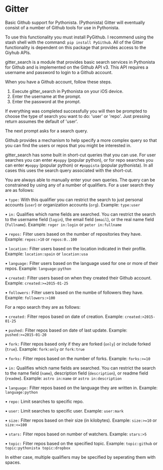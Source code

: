 # Gitter
Basic Github support for Pythonista. (Pythonista)
Gitter will eventually consist of a number of Github tools for use in Pythonista.

To use this functionality you must install PyGithub. I recommend using the stash
shell with the command: `pip install PyGithub`. All of the Gitter functionality
is dependent on this package that provides access to the Giyhub APIs.

gitter_search is a module that provides basic search services in Pythonista for
Github and is implemented on the Github API v3. This API requires a username and
password to login to a Github account.

When you have a Github account, follow these steps.

1. Execute gitter_search in Pythonista on your iOS device.
2. Enter the username at the prompt.
3. Enter the password at the prompt.

If everything was completed successfully you will then be prompted to choose the
type of search you want to do: 'user' or 'repo'. Just pressing return assumes the
default of 'user'.

The next prompt asks for a search query.

Github provides a mechanism to help specify a more complex query so that you can
find the users or repos that you might be interested in.

gitter_search has some built in short-cut queries that you can use. For user
searches you can enter `#poppy` (popular python), or for repo searches you can
enter `#poppy` (popular python) or `#poppista` (popular pythonista). In all
cases this uses the search query associated with the short-cut.

You are always able to manually enter your own queries. The query can be constrained
by using any of a number of qualifiers. For a user search they are as follows:

• `type:`  With this qualifier you can restrict the search to just personal accounts
(`user`) or organization accounts (`org`). Example: `type:user`

• `in:`  Qualifies which name fields are searched. You can restrict the search to the
username field (`login`), the email field (`email`), or the real name field (`fullname`).
Example: `roger in:login` or `peter in:fullname`

• `repos:`  Filter users based on the number of repositories they have. Example: 
`repos:>10` or `repos:0..100`

• `location:`  Filter users based on the location indicated in their profile. Example:
`location:spain` or `location:usa`

• `language:`  Filter users based on the language used for one or more of their repos.
Example: `language:python`

• `created:`  Filter users based on when they created their Github account. Example:
`created:>=2015-01-25`

• `followers:`  Filter users based on the numbe of followers they have. Example:
`followers:>100`

For a repo search they are as follows:

• `created:`  Filter repos based on date of creation. Example: `created:>2015-01-25`

• `pushed:`  Filter repos based on date of last update. Example: `pushed:>=2015-01-20`

• `fork:`  Filter repos based only if they are forked (`only`) or include forked (`true`).
Example: `fork:only` or `fork:true`

• `forks:`  Filter repos based on the number of forks. Example: `forks:>=10`

• `in:`  Qualifies which name fields are searched. You can restrict the search to the name
field (`name`), description field (`description`), or readme field (`readme`).
Example: `astro in:name` or `astro in:description`

• `language:`  Filter repos based on the language they are written in.
Example: `language:python`

• `repo:`  Limit searches to specific repo.

• `user:`  Limit searches to specific user. Example: `user:mark`

• `size:`  Filter repos based on their size (in kilobytes). Example: `size:>=10` or
`size:<=100`

• `stars:`  Filter repos based on number of watchers. Example: `stars:>5`

• `topic:`  Filter repos based on the specified topic. Example: `topic:github` or
`topic:pythonista topic:dropbox`

In either case, multiple qualifiers may be specified by seperating them with spaces.
